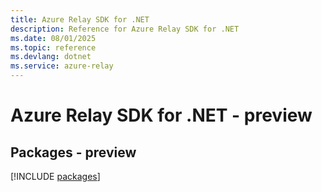 ```yaml
---
title: Azure Relay SDK for .NET
description: Reference for Azure Relay SDK for .NET
ms.date: 08/01/2025
ms.topic: reference
ms.devlang: dotnet
ms.service: azure-relay
---
```

# Azure Relay SDK for .NET - preview
## Packages - preview
[!INCLUDE [packages](relay-index.md)]